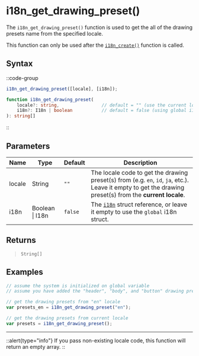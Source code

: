 # i18n_get_drawing_preset()

The `i18n_get_drawing_preset()` function is used to get the all of the drawing presets name from the specified locale.

This function can only be used after the [`i18n_create()`](/v1/api-reference/functions/i18n-create) function is called.

## Syntax

::code-group
```js [Usage]
i18n_get_drawing_preset([locale], [i18n]);
```

```ts [Signature]
function i18n_get_drawing_preset(
    locale?: string,                // default = "" (use the current locale)
    i18n?: I18n | boolean           // default = false (using global i18n struct)
): string[]
```
::

## Parameters

| Name        | Type              | Default      | Description |
|-------------|-------------------|--------------|-------------|
| locale      | String            | `""`         | The locale code to get the drawing preset(s) from (e.g. `en`, `id`, `ja`, etc.). Leave it empty to get the drawing preset(s) from the **current locale**. |
| i18n        | Boolean \| I18n | `false`      | The [`i18n`](/v1/api-reference/functions/i18n-create) struct reference, or leave it empty to use the `global` i18n struct. |

## Returns

> `String[]`

## Examples

```js [Create Event]
// assume the system is initialized on global variable
// assume you have added the "header", "body", and "button" drawing presets

// get the drawing presets from "en" locale
var presets_en = i18n_get_drawing_preset("en");

// get the drawing presets from current locale
var presets = i18n_get_drawing_preset();
```

---

::alert{type="info"}
If you pass non-existing locale code, this function will return an empty array.
::
